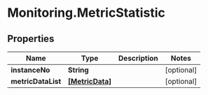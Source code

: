 # Monitoring.MetricStatistic

## Properties
Name | Type | Description | Notes
------------ | ------------- | ------------- | -------------
**instanceNo** | **String** |  | [optional] 
**metricDataList** | [**[MetricData]**](MetricData.md) |  | [optional] 


